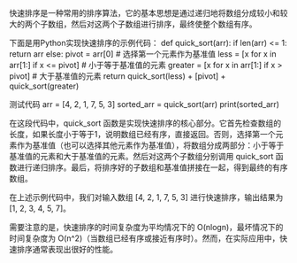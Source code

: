 快速排序是一种常用的排序算法，它的基本思想是通过递归地将数组分成较小和较大的两个子数组，然后对这两个子数组进行排序，最终使整个数组有序。

下面是用Python实现快速排序的示例代码： def quick_sort(arr): if len(arr) <= 1: return arr else: pivot = arr[0] # 选择第一个元素作为基准值 less = [x for x in arr[1:] if x <= pivot] # 小于等于基准值的元素 greater = [x for x in arr[1:] if x > pivot] # 大于基准值的元素 return quick_sort(less) + [pivot] + quick_sort(greater)

测试代码
arr = [4, 2, 1, 7, 5, 3] sorted_arr = quick_sort(arr) print(sorted_arr)

在这段代码中，quick_sort 函数是实现快速排序的核心部分。它首先检查数组的长度，如果长度小于等于1，说明数组已经有序，直接返回。否则，选择第一个元素作为基准值（也可以选择其他元素作为基准值），将数组分成两部分：小于等于基准值的元素和大于基准值的元素。然后对这两个子数组分别调用 quick_sort 函数进行递归排序。最后，将排序好的子数组和基准值拼接在一起，得到最终的有序数组。

在上述示例代码中，我们对输入数组 [4, 2, 1, 7, 5, 3] 进行快速排序，输出结果为 [1, 2, 3, 4, 5, 7]。

需要注意的是，快速排序的时间复杂度为平均情况下的 O(nlogn)，最坏情况下的时间复杂度为 O(n^2)（当数组已经有序或接近有序时）。然而，在实际应用中，快速排序通常表现出很好的性能。

